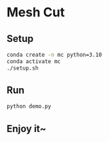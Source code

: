 # Mesh Cut

## Setup

```bash
conda create -n mc python=3.10
conda activate mc
./setup.sh
```

## Run

```bash
python demo.py
```

## Enjoy it~
